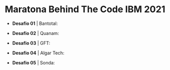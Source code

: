 # Maratona Behind The Code IBM 2021


- **Desafio 01** | Bantotal: 

- **Desafio 02** | Quanam: 

- **Desafio 03** | GFT: 

- **Desafio 04** | Algar Tech: 

- **Desafio 05** | Sonda: